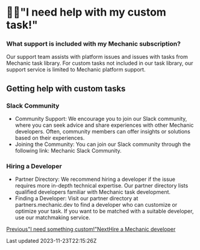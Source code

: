 # 🧑‍💻"I need help with my custom task!"

### What support is included with my Mechanic subscription?

Our support team assists with platform issues and issues with tasks from Mechanic task library. For custom tasks not included in our task library, our support service is limited to Mechanic platform support.

## Getting help with custom tasks

### Slack Community

- Community Support: We encourage you to join our Slack community, where you can seek advice and share experiences with other Mechanic developers. Often, community members can offer insights or solutions based on their experiences.
- Joining the Community: You can join our Slack community through the following link: Mechanic Slack Community.

### Hiring a Developer

- Partner Directory: We recommend hiring a developer if the issue requires more in-depth technical expertise. Our partner directory lists qualified developers familiar with Mechanic task development.
- Finding a Developer: Visit our partner directory at partners.mechanic.dev to find a developer who can customize or optimize your task. If you want to be matched with a suitable developer, use our matchmaking service.

[Previous"I need something custom!"](/custom)[NextHire a Mechanic developer](/hire-a-developer)

Last updated 2023-11-23T22:15:26Z
